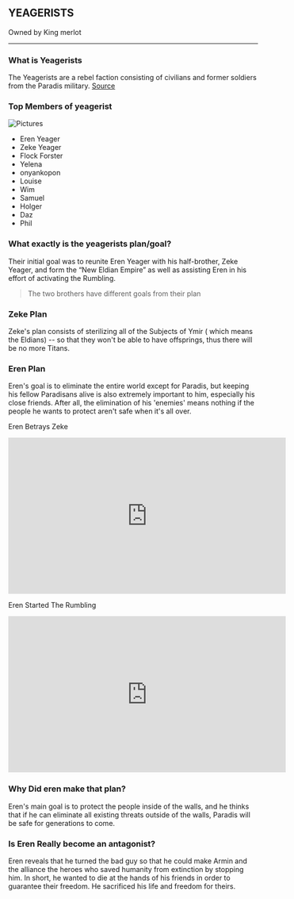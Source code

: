 ## YEAGERISTS
Owned by King merlot

---

### What is Yeagerists
The Yeagerists are a rebel faction consisting of civilians and former soldiers from the Paradis military. 
[Source](https://duniagames.co.id/discover/article/apa-itu-yeagerist-dan-siapa-saja-anggotanya/en)

### Top Members of yeagerist

![Pictures](https://api.duniagames.co.id/api/content/upload/file/13749722091614666150.jpg)

- Eren Yeager
- Zeke Yeager
- Flock Forster
- Yelena
- onyankopon
- Louise
- Wim
- Samuel
- Holger
- Daz
- Phil

### What exactly is the yeagerists plan/goal?
Their initial goal was to reunite Eren Yeager with his half-brother, Zeke Yeager, and form the “New Eldian Empire” as well as assisting Eren in his effort of activating the Rumbling.
> The two brothers have different goals from their plan                                    

### Zeke Plan
Zeke's plan consists of sterilizing all of the Subjects of Ymir ( which means the Eldians) -- so that they won't be able to have offsprings, thus there will be no more Titans.

### Eren Plan
Eren's goal is to eliminate the entire world except for Paradis, but keeping his fellow Paradisans alive is also extremely important to him, especially his close friends. After all, the elimination of his 'enemies' means nothing if the people he wants to protect aren't safe when it's all over.

Eren Betrays Zeke
<iframe width="560" height="315" src="https://www.youtube.com/embed/Zor5_q__fSU" title="YouTube video player" frameborder="0" allow="accelerometer; autoplay; clipboard-write; encrypted-media; gyroscope; picture-in-picture" allowfullscreen></iframe>



Eren Started The Rumbling
<iframe width="560" height="315" src="https://www.youtube.com/embed/Uwza8rHaPzw" title="YouTube video player" frameborder="0" allow="accelerometer; autoplay; clipboard-write; encrypted-media; gyroscope; picture-in-picture" allowfullscreen></iframe>

### Why Did eren make that plan?
 Eren's main goal is to protect the people inside of the walls, and he thinks that if he can eliminate all existing threats outside of the walls, Paradis will be safe for generations to come.
 
 
### Is Eren Really become an antagonist?
Eren reveals that he turned the bad guy so that he could make Armin and the alliance the heroes who saved humanity from extinction by stopping him. In short, he wanted to die at the hands of his friends in order to guarantee their freedom. He sacrificed his life and freedom for theirs.


